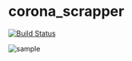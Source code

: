 # corona_scrapper
[![Build Status](https://travis-ci.org/aa947/corona_scrapper.svg?branch=master)](https://travis-ci.org/aa947/corona_scrapper)

![sample](https://i.imgur.com/4QmQW0L.png)

